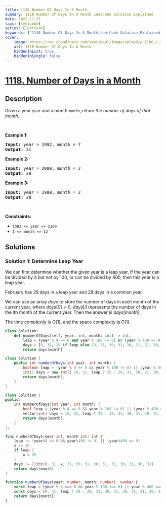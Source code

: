 ```yaml
---
title: 1118 Number Of Days In A Month
summary: 1118 Number Of Days In A Month LeetCode Solution Explained
date: 2022-11-25
tags: [leetcode]
series: [leetcode]
keywords: ["1118 Number Of Days In A Month LeetCode Solution Explained in all languages", "1118 Number Of Days In A Month", "LeetCode", "leetcode solution in Python3 C++ Java Go PHP Ruby Swift TypeScript Rust C# JavaScript C", "GeeksforGeeks", "InterviewBit", "Coding Ninjas", "HackerRank", "HackerEarth", "CodeChef", "TopCoder", "AlgoExpert", "freeCodeCamp", "Codeforces", "GitHub", "AtCoder", "Samir Paul"]
cover:
    image: https://res.cloudinary.com/samirpaul/image/upload/w_1100,c_fit,co_rgb:FFFFFF,l_text:Arial_75_bold:1118 Number Of Days In A Month - Solution Explained/problem-solving.webp
    alt: 1118 Number Of Days In A Month
    hiddenInList: true
    hiddenInSingle: false
---
```



# [1118. Number of Days in a Month](https://leetcode.com/problems/number-of-days-in-a-month)


## Description

<p>Given a year <code>year</code> and a month <code>month</code>, return <em>the number of days of that month</em>.</p>

<p>&nbsp;</p>
<p><strong class="example">Example 1:</strong></p>
<pre><strong>Input:</strong> year = 1992, month = 7
<strong>Output:</strong> 31
</pre><p><strong class="example">Example 2:</strong></p>
<pre><strong>Input:</strong> year = 2000, month = 2
<strong>Output:</strong> 29
</pre><p><strong class="example">Example 3:</strong></p>
<pre><strong>Input:</strong> year = 1900, month = 2
<strong>Output:</strong> 28
</pre>
<p>&nbsp;</p>
<p><strong>Constraints:</strong></p>

<ul>
	<li><code>1583 &lt;= year &lt;= 2100</code></li>
	<li><code>1 &lt;= month &lt;= 12</code></li>
</ul>

## Solutions

### Solution 1: Determine Leap Year

We can first determine whether the given year is a leap year. If the year can be divided by $4$ but not by $100$, or can be divided by $400$, then this year is a leap year.

February has $29$ days in a leap year and $28$ days in a common year.

We can use an array $days$ to store the number of days in each month of the current year, where $days[0]=0$, $days[i]$ represents the number of days in the $i$th month of the current year. Then the answer is $days[month]$.

The time complexity is $O(1)$, and the space complexity is $O(1)$.

<!-- tabs:start -->

```python
class Solution:
    def numberOfDays(self, year: int, month: int) -> int:
        leap = (year % 4 == 0 and year % 100 != 0) or (year % 400 == 0)
        days = [0, 31, 29 if leap else 28, 31, 30, 31, 30, 31, 31, 30, 31, 30, 31]
        return days[month]
```

```java
class Solution {
    public int numberOfDays(int year, int month) {
        boolean leap = (year % 4 == 0 && year % 100 != 0) || (year % 400 == 0);
        int[] days = new int[] {0, 31, leap ? 29 : 28, 31, 30, 31, 30, 31, 31, 30, 31, 30, 31};
        return days[month];
    }
}
```

```cpp
class Solution {
public:
    int numberOfDays(int year, int month) {
        bool leap = (year % 4 == 0 && year % 100 != 0) || (year % 400 == 0);
        vector<int> days = {0, 31, leap ? 29 : 28, 31, 30, 31, 30, 31, 31, 30, 31, 30, 31};
        return days[month];
    }
};
```

```go
func numberOfDays(year int, month int) int {
	leap := (year%4 == 0 && year%100 != 0) || (year%400 == 0)
	x := 28
	if leap {
		x = 29
	}
	days := []int{0, 31, x, 31, 30, 31, 30, 31, 31, 30, 31, 30, 31}
	return days[month]
}
```

```ts
function numberOfDays(year: number, month: number): number {
    const leap = (year % 4 === 0 && year % 100 !== 0) || year % 400 === 0;
    const days = [0, 31, leap ? 29 : 28, 31, 30, 31, 30, 31, 31, 30, 31, 30, 31];
    return days[month];
}
```

<!-- tabs:end -->

<!-- end -->
